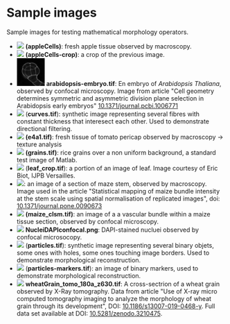 # Sample images

Sample images for testing mathematical morphology operators.

* [<img src="webImg/appleCells.png">](appleCells.tif) **(appleCells)**: fresh apple tissue observed by macroscopy.
* [<img src="webImg/appleCells-crop.png">](appleCells-crop.tif) **(appleCells-crop)**: a crop of the previous image.
* [<img src="webImg/arabidopsis-embryo.png">](arabidopsis-embryo.png) **arabidopsis-embryo.tif**: En embryo of *Arabidopsis Thaliana*, observed by confocal microscopy. Image from article "Cell geometry determines symmetric and asymmetric division plane selection in Arabidopsis early embryos" [10.1371/journal.pcbi.1006771](https://doi.org/10.1371/journal.pcbi.1006771)
* [<img src="webImg/curves.png">](curves.tif) (**curves.tif**): synthetic image representing several fibres with constant thickness that interesect each other. Used to demonstrate directional filtering.
* [<img src="webImg/e4a1.png">](e4a1.tif) **(e4a1.tif)**: fresh tissue of tomato pericap observed by macroscopy -> texture analysis
* [<img src="webImg/grains.png">](grains.tif) **(grains.tif)**: rice grains over a non uniform background, a standard test image of Matlab.
* [<img src="webImg/leaf_crop.png">](leaf_crop.tif) (**leaf_crop.tif**): a portion of an image of leaf. Image courtesy of Eric Biot, IJPB Versailles.
* [<img src="webImg/m02g_crop.png">](m02g_crop.tif): an image of a section of maze stem, observed by macroscopy. Image used in the article "Statistical mapping of maize bundle intensity at the stem scale using spatial normalisation of replicated images", doi: [10.1371/journal.pone.0090673](https://doi.org/10.1371/journal.pone.0090673)
* [<img src="webImg/maize_clsm.png">](maize_clsm.tif) **(maize_clsm.tif)**: an image of a a vascular bundle within a maize tissue section, observed by confocal microscopy.
* [<img src="webImg/NucleiDAPIconfocal.png">](NucleiDAPIconfocal.png) **NucleiDAPIconfocal.png**: DAPI-stained nucluei observed by confocal microsocopy.
* [<img src="webImg/particles.png">](particles.tif) (**particles.tif**): synthetic image representing several binary objets, some ones with holes, some ones touching image borders. Used to demonstrate morphological reconstruction.
* [<img src="webImg/particles-markers.png">](particles-markers.tif) (**particles-markers.tif**): an image of binary markers, used to demonstrate morphological reconstruction.
* [<img src="webImg/wheatGrain_tomo_180a_z630.png">](wheatGrain_tomo_180a_z630.tif) **wheatGrain_tomo_180a_z630.tif**: A cross-sectrion of a wheat grain observed by X-Ray tomography. Data from article "Use of X-ray micro computed tomography imaging to analyze the morphology of wheat grain through its development", DOI: [10.1186/s13007-019-0468-y](https://doi.org/10.1186/s13007-019-0468-y). Full data set available at DOI: [10.5281/zenodo.3210475](https://doi.org/10.5281/zenodo.3210475).




